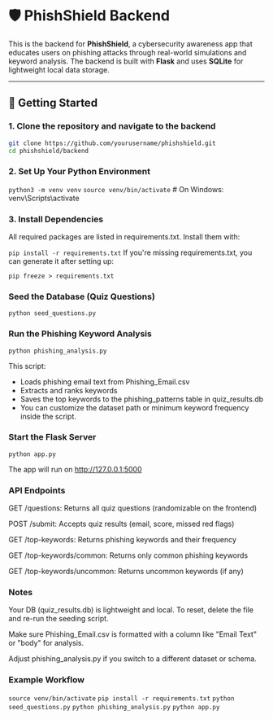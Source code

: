 # 🛡️ PhishShield Backend

This is the backend for **PhishShield**, a cybersecurity awareness app that educates users on phishing attacks through real-world simulations and keyword analysis. The backend is built with **Flask** and uses **SQLite** for lightweight local data storage.

---

## 🚀 Getting Started

### 1. Clone the repository and navigate to the backend

```bash
git clone https://github.com/yourusername/phishshield.git
cd phishshield/backend
```

### 2. Set Up Your Python Environment
```python3 -m venv venv```
```source venv/bin/activate```  # On Windows: venv\Scripts\activate


### 3. Install Dependencies

All required packages are listed in requirements.txt. Install them with:

```pip install -r requirements.txt```
If you're missing requirements.txt, you can generate it after setting up:

```pip freeze > requirements.txt```


### Seed the Database (Quiz Questions)

```python seed_questions.py```

### Run the Phishing Keyword Analysis

```python phishing_analysis.py```

This script:
- Loads phishing email text from Phishing_Email.csv
- Extracts and ranks keywords
- Saves the top keywords to the phishing_patterns table in quiz_results.db
- You can customize the dataset path or minimum keyword frequency inside the script.

### Start the Flask Server

```python app.py   ```

The app will run on http://127.0.0.1:5000

###  API Endpoints

GET /questions: Returns all quiz questions (randomizable on the frontend)

POST /submit: Accepts quiz results (email, score, missed red flags)

GET /top-keywords: Returns phishing keywords and their frequency

GET /top-keywords/common: Returns only common phishing keywords

GET /top-keywords/uncommon: Returns uncommon keywords (if any)

### Notes
Your DB (quiz_results.db) is lightweight and local. To reset, delete the file and re-run the seeding script.

Make sure Phishing_Email.csv is formatted with a column like "Email Text" or "body" for analysis.

Adjust phishing_analysis.py if you switch to a different dataset or schema.

### Example Workflow

``source venv/bin/activate``
``pip install -r requirements.txt``
``python seed_questions.py``
``python phishing_analysis.py``
``python app.py``
